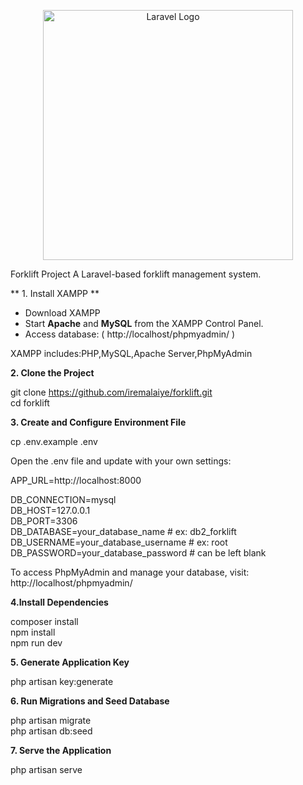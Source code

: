 <p align="center"><a href="https://laravel.com" target="_blank"><img src="https://raw.githubusercontent.com/laravel/art/master/logo-lockup/5%20SVG/2%20CMYK/1%20Full%20Color/laravel-logolockup-cmyk-red.svg" width="400" alt="Laravel Logo"></a></p>  

Forklift Project
A Laravel-based forklift management system.

** 1. Install XAMPP **
- Download XAMPP
- Start **Apache** and **MySQL** from the XAMPP Control Panel.
- Access database: ( http://localhost/phpmyadmin/ )

XAMPP includes:PHP,MySQL,Apache Server,PhpMyAdmin  

**2. Clone the Project**  

git clone https://github.com/iremalaiye/forklift.git  
cd forklift

**3. Create and Configure Environment File**    

cp .env.example .env  

Open the .env file and update with your own settings:   

APP_URL=http://localhost:8000  


DB_CONNECTION=mysql  
DB_HOST=127.0.0.1  
DB_PORT=3306  
DB_DATABASE=your_database_name   # ex: db2_forklift  
DB_USERNAME=your_database_username   # ex: root  
DB_PASSWORD=your_database_password   # can be left blank   

To access PhpMyAdmin and manage your database, visit:
http://localhost/phpmyadmin/


**4.Install Dependencies**  

composer install  
npm install  
npm run dev  

**5. Generate Application Key**  

php artisan key:generate  

**6. Run Migrations and Seed Database**  

php artisan migrate  
php artisan db:seed  

**7. Serve the Application**  

php artisan serve





